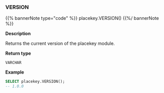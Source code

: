 ### VERSION

{{% bannerNote type="code" %}}
placekey.VERSION()
{{%/ bannerNote %}}

**Description**

Returns the current version of the placekey module.

**Return type**

`VARCHAR`

**Example**

```sql
SELECT placekey.VERSION();
-- 1.0.0
```